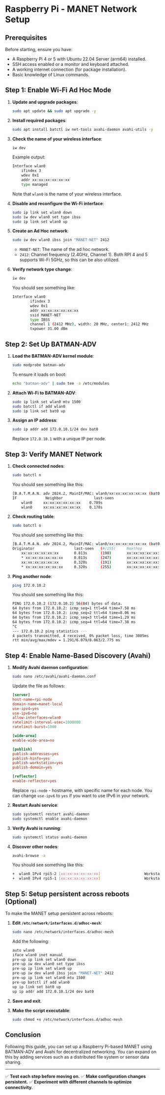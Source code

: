 # Raspberry Pi - MANET Network Setup

## Prerequisites

Before starting, ensure you have:

- A Raspberry Pi 4 or 5 with Ubuntu 22.04 Server (arm64) installed.
- SSH access enabled or a monitor and keyboard attached.
- A working internet connection (for package installation).
- Basic knowledge of Linux commands.

## Step 1: Enable Wi-Fi Ad Hoc Mode

1. **Update and upgrade packages**:

    ```bash
    sudo apt update && sudo apt upgrade -y
    ```

2. **Install required packages**:

    ```bash
    sudo apt install batctl iw net-tools avahi-daemon avahi-utils -y
    ```

3. **Check the name of your wireless interface**:

    ```bash
    iw dev
    ```

    Example output:

    ```bash
    Interface wlan0
        ifindex 3
        wdev 0x1
        addr xx:xx:xx:xx:xx:xx
        type managed
    ```

    Note that `wlan0` is the name of your wireless interface.

4. **Disable and reconfigure the Wi-Fi interface**:

    ```bash
    sudo ip link set wlan0 down
    sudo iw dev wlan0 set type ibss
    sudo ip link set wlan0 up
    ```

5. **Create an Ad Hoc network**:

    ```bash
    sudo iw dev wlan0 ibss join "MANET-NET" 2412
    ```

    - `MANET-NET`: The name of the ad hoc network.
    - `2412`: Channel frequency (2.4GHz, Channel 1). Both RPI 4 and 5 supports Wi-Fi 5GHz, so this can be also utilized.

6. **Verify network type change**:

    ```bash
    iw dev
    ```

    You should see something like:

    ```bash
    Interface wlan0
            ifindex 3
            wdev 0x1
            addr xx:xx:xx:xx:xx:xx
            ssid MANET-NET
            type IBSS
            channel 1 (2412 MHz), width: 20 MHz, center1: 2412 MHz
            txpower 31.00 dBm
    ```

## Step 2: Set Up BATMAN-ADV

1. **Load the BATMAN-ADV kernel module**:

    ```bash
    sudo modprobe batman-adv
    ```

    To ensure it loads on boot:

    ```bash
    echo "batman-adv" | sudo tee -a /etc/modules
    ```

2. **Attach Wi-Fi to BATMAN-ADV**:

    ```bash
    sudo ip link set wlan0 mtu 1500
    sudo batctl if add wlan0
    sudo ip link set bat0 up
    ```

3. **Assign an IP address**:

    ```bash
    sudo ip addr add 172.0.10.1/24 dev bat0
    ```

    Replace `172.0.10.1` with a unique IP per node.

## Step 3: Verify MANET Network

1. **Check connected nodes**:

    ```bash
    sudo batctl n
    ```

    You should see something like this:

    ```bash
    [B.A.T.M.A.N. adv 2024.2, MainIF/MAC: wlan0/xx:xx:xx:xx:xx:xx (bat0/xx:xx:xx:xx:xx:xx BATMAN_IV)]
    IF             Neighbor              last-seen
        wlan0     xx:xx:xx:xx:xx:xx    0.709s
        wlan0     xx:xx:xx:xx:xx:xx    0.178s
    ```

2. **Check routing table**:

    ```bash
    sudo batctl o
    ```

    You should see something like this:

    ```bash
    [B.A.T.M.A.N. adv 2024.2, MainIF/MAC: wlan0/xx:xx:xx:xx:xx:xx (bat0/xx:xx:xx:xx:xx:xx BATMAN_IV)]
    Originator                  last-seen   (#/255)     Nexthop             [outgoingIF]
        xx:xx:xx:xx:xx:xx       0.813s      (198)       xx:xx:xx:xx:xx:xx   [     wlan0]
        * xx:xx:xx:xx:xx:xx     0.813s      (247)       xx:xx:xx:xx:xx:xx   [     wlan0]
        xx:xx:xx:xx:xx:xx       0.320s      (191)       xx:xx:xx:xx:xx:xx   [     wlan0]
        * xx:xx:xx:xx:xx:xx     0.320s      (255)       xx:xx:xx:xx:xx:xx   [     wlan0]
    ```

3. **Ping another node**:

    ```bash
    ping 172.0.10.2
    ```

    You should see something like this:

    ```bash
    PING 172.0.10.2 (172.0.10.2) 56(84) bytes of data.
    64 bytes from 172.0.10.2: icmp_seq=1 ttl=64 time=7.58 ms
    64 bytes from 172.0.10.2: icmp_seq=2 ttl=64 time=8.06 ms
    64 bytes from 172.0.10.2: icmp_seq=3 ttl=64 time=1.29 ms
    64 bytes from 172.0.10.2: icmp_seq=4 ttl=64 time=7.38 ms
    ^C
    --- 172.0.10.2 ping statistics ---
    4 packets transmitted, 4 received, 0% packet loss, time 3005ms
    rtt min/avg/max/mdev = 1.291/6.079/8.063/2.775 ms
    ```

## Step 4: Enable Name-Based Discovery (Avahi)

1. **Modify Avahi daemon configuration**:

    ```bash
    sudo nano /etc/avahi/avahi-daemon.conf
    ```

    Update the file as follows:

    ```conf
    [server]
    host-name=rpi-node
    domain-name=manet-local
    use-ipv4=yes
    use-ipv6=no
    allow-interfaces=wlan0
    ratelimit-interval-usec=1000000
    ratelimit-burst=1000

    [wide-area]
    enable-wide-area=no

    [publish]
    publish-addresses=yes
    publish-hinfo=yes
    publish-workstation=yes
    publish-domain=yes

    [reflector]
    enable-reflector=yes
    ```

    Replace `rpi-node` - hostname, with specific name for each node.
    You can change `use-ipv6` to `yes` if you want to use IPv6 in your network.

2. **Restart Avahi service**:

    ```bash
    sudo systemctl restart avahi-daemon
    sudo systemctl enable avahi-daemon
    ```

3. **Verify Avahi is running**:

    ```bash
    sudo systemctl status avahi-daemon
    ```

4. **Discover other nodes**:

    ```bash
    avahi-browse -a
    ```

    You should see something like this:

    ```bash
    +  wlan0 IPv4 rpi5-2 [xx:xx:xx:xx:xx:xx]                    Workstation          manet-local
    +  wlan0 IPv4 rpi5-1 [xx:xx:xx:xx:xx:xx]                    Workstation          manet-local
    ```

## Step 5: Setup persistent across reboots (Optional)

To make the MANET setup persistent across reboots:

1. **Edit `/etc/network/interfaces.d/adhoc-mesh`**:

    ```bash
    sudo nano /etc/network/interfaces.d/adhoc-mesh
    ```

    Add the following:

    ```bash
    auto wlan0
    iface wlan0 inet manual
    pre-up ip link set wlan0 down
    pre-up iw dev wlan0 set type ibss
    pre-up ip link set wlan0 up
    pre-up iw dev wlan0 ibss join "MANET-NET" 2412
    pre-up ip link set wlan0 mtu 1500
    pre-up batctl if add wlan0
    up ip link set bat0 up
    up ip addr add 172.0.10.1/24 dev bat0
    ```

2. **Save and exit**.

3. **Make the script executable**:

    ```bash
    sudo chmod +x /etc/network/interfaces.d/adhoc-mesh
    ```

## Conclusion

Following this guide, you can set up a Raspberry Pi-based MANET using BATMAN-ADV and Avahi for decentralized networking. You can expand on this by adding services such as a distributed file system or sensor data sharing.

---

✅ **Test each step before moving on.**
✅ **Make configuration changes persistent.**
✅ **Experiment with different channels to optimize connectivity.**
